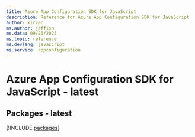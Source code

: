 ```yaml
---
title: Azure App Configuration SDK for JavaScript
description: Reference for Azure App Configuration SDK for JavaScript
author: xirzec
ms.author: jeffish
ms.data: 09/26/2023
ms.topic: reference
ms.devlang: javascript
ms.service: appconfiguration
---
```

# Azure App Configuration SDK for JavaScript - latest
## Packages - latest
[!INCLUDE [packages](app-configuration-index.md)]